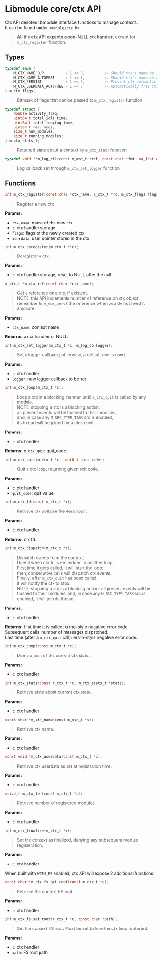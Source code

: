 # Libmodule core/ctx API

Ctx API denotes libmodule interface functions to manage contexts.  
It can be found under `<module/ctx.h>`.  

> **All the ctx API expects a non-NULL ctx handler**, except for `m_ctx_register` function.  

## Types

```C
typedef enum {
    M_CTX_NAME_DUP          = 1 << 0,         // Should ctx's name be strdupped
    M_CTX_NAME_AUTOFREE     = 1 << 1,         // Should ctx's name be autofreed
    M_CTX_PERSIST           = 1 << 2,         // Prevent ctx automatic destroying when there are no modules in it anymore. With this option, context is kept alive until m_ctx_deregister() is called.
    M_CTX_USERDATA_AUTOFREE = 1 << 3          // Automatically free ctx userdata upon deregister
} m_ctx_flags;
```
> Bitmask of flags that can be passed to `m_ctx_register` function

```C
typedef struct {
    double activity_freq;
    uint64_t total_idle_time;
    uint64_t total_looping_time;
    uint64_t recv_msgs;
    size_t num_modules;
    size_t running_modules;
} m_ctx_stats_t;
```
> Returned stats about a context by `m_ctx_stats` function

```C
typedef void (*m_log_cb)(const m_mod_t *ref, const char *fmt, va_list args);
```
> Log callback set through `m_ctx_set_logger` function

## Functions

```C
int m_ctx_register(const char *ctx_name, m_ctx_t **c, m_ctx_flags flags, const void *userdata);
```
> Register a new ctx.  

**Params:**  
* `ctx_name`: name of the new ctx  
* `c`: ctx handler storage  
* `flags`: flags of the newly created ctx  
* `userdata`: user pointer stored in the ctx  

```C
int m_ctx_deregister(m_ctx_t **c);
```
> Deregister a ctx.  

**Params:**  
* `c`: ctx handler storage, reset to NULL after the call  

```C
m_ctx_t *m_ctx_ref(const char *ctx_name);
```
> Get a reference on a ctx, if existent.  
> NOTE: this API increments number of reference on ctx object;  
> remember to `m_mem_unref` the reference when you do not need it anymore.  

**Params:**  
 * `ctx_name`: context name  

**Returns:** a ctx handler or NULL.

```C
int m_ctx_set_logger(m_ctx_t *c, m_log_cb logger);
```
> Set a logger callback; otherwise, a default one is used.  

**Params:**
* `c`: ctx handler
* `logger`: new logger callback to be set

```C
int m_ctx_loop(m_ctx_t *c);
```
> Loop a ctx in a blocking manner, until `m_ctx_quit` is called by any module.  
> NOTE: stopping a ctx is a blocking action:  
> all present events will be flushed to their modules,  
> and, in case any `M_SRC_TYPE_TASK` src is enabled,  
> its thread will be joined for a clean exit.  

**Params:**
* `c`: ctx handler

**Returns:** `m_ctx_quit` quit_code.

```C
int m_ctx_quit(m_ctx_t *c, uint8_t quit_code);
```
> Quit a ctx loop, returning given exit code.  

**Params:**
* `c`: ctx handler
* `quit_code`: quit value

```C
int m_ctx_fd(const m_ctx_t *c);
```
> Retrieve ctx pollable file descriptor.  

**Params:**
* `c`: ctx handler

**Returns:** ctx fd.

```C
int m_ctx_dispatch(m_ctx_t *c);
```
> Dispatch events from the context.  
> Useful when ctx fd is embedded in another loop.  
> First time it gets called, it will start the loop;  
> then, consecutive calls will dispatch ctx events.  
> Finally, after `m_ctx_quit` has been called,  
> it will notify the ctx to stop.  
> NOTE: stopping a ctx is a blocking action:
> all present events will be flushed to their modules,
> and, in case any `M_SRC_TYPE_TASK` src is enabled,
> it will join its thread.

**Params:**
* `c`: ctx handler

**Returns:** first time it is called: errno-style negative error code.  
Subsequent calls: number of messages dispatched.  
Last time (after a `m_ctx_quit` call): errno-style negative error code.  

```C
int m_ctx_dump(const m_ctx_t *c);
```
> Dump a json of the current ctx state.  

**Params:**
* `c`: ctx handler

```C
int m_ctx_stats(const m_ctx_t *c, m_ctx_stats_t *stats);
```
> Retrieve stats about current ctx state.  

**Params:**
* `c`: ctx handler

```C
const char *m_ctx_name(const m_ctx_t *c);
```
> Retrieve ctx name.  

**Params:**
* `c`: ctx handler

```C
const void *m_ctx_userdata(const m_ctx_t *c);
```
> Retrieve ctx userdata as set at registration time.  

**Params:**
* `c`: ctx handler

```C
ssize_t m_ctx_len(const m_ctx_t *c);
```
> Retrieve number of registered modules.  

**Params:**
* `c`: ctx handler

```C
int m_ctx_finalize(m_ctx_t *c);
```
> Set the context as finalized, denying any subsequent module registeration.  

**Params:**
* `c`: ctx handler

When built with `WITH_FS` enabled, ctx API will expose 2 additional functions:  

```C
const char *m_ctx_fs_get_root(const m_ctx_t *c);
```
> Retrieve the context FS root.  

**Params:**
* `c`: ctx handler

```C
int m_ctx_fs_set_root(m_ctx_t *c, const char *path);
```
> Set the context FS root. Must be set before the ctx loop is started.

**Params:**
* `c`: ctx handler
* `path`: FS root path
